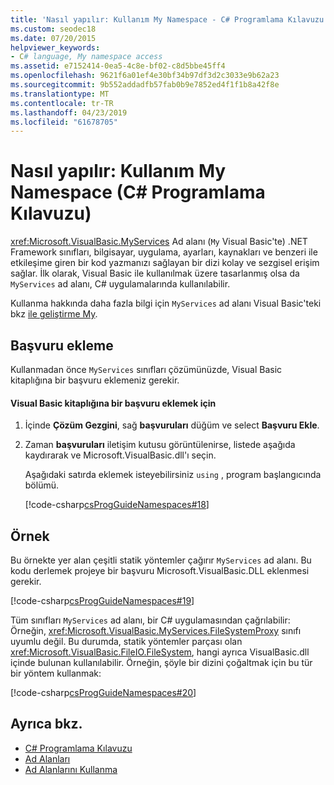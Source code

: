 ```yaml
---
title: 'Nasıl yapılır: Kullanım My Namespace - C# Programlama Kılavuzu'
ms.custom: seodec18
ms.date: 07/20/2015
helpviewer_keywords:
- C# language, My namespace access
ms.assetid: e7152414-0ea5-4c8e-bf02-c8d5bbe45ff4
ms.openlocfilehash: 9621f6a01ef4e30bf34b97df3d2c3033e9b62a23
ms.sourcegitcommit: 9b552addadfb57fab0b9e7852ed4f1f1b8a42f8e
ms.translationtype: MT
ms.contentlocale: tr-TR
ms.lasthandoff: 04/23/2019
ms.locfileid: "61678705"
---
```

# <a name="how-to-use-the-my-namespace-c-programming-guide"></a>Nasıl yapılır: Kullanım My Namespace (C# Programlama Kılavuzu)
<xref:Microsoft.VisualBasic.MyServices> Ad alanı (`My` Visual Basic'te) .NET Framework sınıfları, bilgisayar, uygulama, ayarları, kaynakları ve benzeri ile etkileşime giren bir kod yazmanızı sağlayan bir dizi kolay ve sezgisel erişim sağlar. İlk olarak, Visual Basic ile kullanılmak üzere tasarlanmış olsa da `MyServices` ad alanı, C# uygulamalarında kullanılabilir.  
  
 Kullanma hakkında daha fazla bilgi için `MyServices` ad alanı Visual Basic'teki bkz [ile geliştirme My](../../../visual-basic/developing-apps/development-with-my/index.md).  
  
## <a name="adding-a-reference"></a>Başvuru ekleme  
 Kullanmadan önce `MyServices` sınıfları çözümünüzde, Visual Basic kitaplığına bir başvuru eklemeniz gerekir.  
  
#### <a name="to-add-a-reference-to-the-visual-basic-library"></a>Visual Basic kitaplığına bir başvuru eklemek için  
  
1. İçinde **Çözüm Gezgini**, sağ **başvuruları** düğüm ve select **Başvuru Ekle**.  
  
2. Zaman **başvuruları** iletişim kutusu görüntülenirse, listede aşağıda kaydırarak ve Microsoft.VisualBasic.dll'ı seçin.  
  
     Aşağıdaki satırda eklemek isteyebilirsiniz `using` , program başlangıcında bölümü.  
  
     [!code-csharp[csProgGuideNamespaces#18](~/samples/snippets/csharp/VS_Snippets_VBCSharp/csProgGuideNamespaces/CS/Namespaces3.cs#18)]  
  
## <a name="example"></a>Örnek  
 Bu örnekte yer alan çeşitli statik yöntemler çağırır `MyServices` ad alanı. Bu kodu derlemek projeye bir başvuru Microsoft.VisualBasic.DLL eklenmesi gerekir.  
  
 [!code-csharp[csProgGuideNamespaces#19](~/samples/snippets/csharp/VS_Snippets_VBCSharp/csProgGuideNamespaces/CS/Namespaces3.cs#19)]  
  
 Tüm sınıfları `MyServices` ad alanı, bir C# uygulamasından çağrılabilir: Örneğin, <xref:Microsoft.VisualBasic.MyServices.FileSystemProxy> sınıfı uyumlu değil. Bu durumda, statik yöntemler parçası olan <xref:Microsoft.VisualBasic.FileIO.FileSystem>, hangi ayrıca VisualBasic.dll içinde bulunan kullanılabilir. Örneğin, şöyle bir dizini çoğaltmak için bu tür bir yöntem kullanmak:  
  
 [!code-csharp[csProgGuideNamespaces#20](~/samples/snippets/csharp/VS_Snippets_VBCSharp/csProgGuideNamespaces/CS/Namespaces3.cs#20)]  
  
## <a name="see-also"></a>Ayrıca bkz.

- [C# Programlama Kılavuzu](../../../csharp/programming-guide/index.md)
- [Ad Alanları](../../../csharp/programming-guide/namespaces/index.md)
- [Ad Alanlarını Kullanma](../../../csharp/programming-guide/namespaces/using-namespaces.md)
